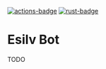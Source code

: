 [![actions-badge][]][actions] [![rust-badge]][rust-link]

# Esilv Bot
 
 TODO

[actions]: https://github.com/Aursen/esilv_bot/actions
[actions-badge]: https://github.com/Aursen/esilv_bot/actions/workflows/rust.yml/badge.svg
[rust-badge]: https://img.shields.io/badge/Rust-1.50.0+-93450a.svg
[rust-link]: https://blog.rust-lang.org/2021/02/11/Rust-1.50.0.html